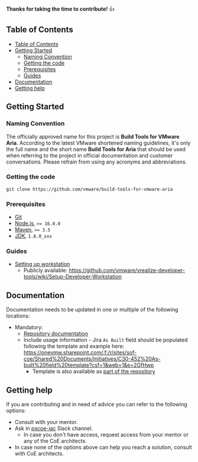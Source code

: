 **Thanks for taking the time to contribute!** 👍

## Table of Contents

- [Table of Contents](#table-of-contents)
- [Getting Started](#getting-started)
  - [Naming Convention](#naming-convention)
  - [Getting the code](#getting-the-code)
  - [Prerequisites](#prerequisites)
  - [Guides](#guides)
- [Documentation](#documentation)
- [Getting help](#getting-help)

## Getting Started

### Naming Convention

The officially approved name for this project is **Build Tools for VMware Aria**. According to the latest VMware shortened naming guidelines, it's only the full name and the short name **Build Tools for Aria** that should be used when referring to the project in official documentation and customer conversations. Please refrain from using any acronyms and abbreviations.

### Getting the code

```
git clone https://github.com/vmware/build-tools-for-vmware-aria
```

### Prerequisites

-   [Git](https://git-scm.com/)
-   [Node.js](https://nodejs.org/), `>= 16.0.0`
-   [Maven](https://maven.apache.org/), `>= 3.5`
-   [JDK](https://www.oracle.com/java/technologies/javase/javase-jdk8-downloads.html), `1.8.0_xxx`

### Guides

-   [Setting up workstation](./doc/markdown/setup-workstation.md)
    -   Publicly available: https://github.com/vmware/vrealize-developer-tools/wiki/Setup-Developer-Workstation


## Documentation

Documentation needs to be updated in one or multiple of the following locations:
-   Mandatory:
    -   [Repository documentation](./docs/Documentation.md)
    -   Include usage information - Jira `As Built` field should be populated following the template and example here: https://onevmw.sharepoint.com/:f:/r/sites/sof-coe/Shared%20Documents/Initiatives/C30-452%20As-built%20field%20template?csf=1&web=1&e=2GfHwp
        -   Template is also available as [part of the repository](./As-built-template.md)

## Getting help

If you are contributing and in need of advice you can refer to the following options:
-   Consult with your mentor.
-   Ask in [pscoe-iac](https://vmware.slack.com/archives/C8PFL582U) Slack channel.
    -   In case you don't have access, request access from your mentor or any of the CoE architects.
-   In case none of the options above can help you reach a solution, consult with CoE architects.
